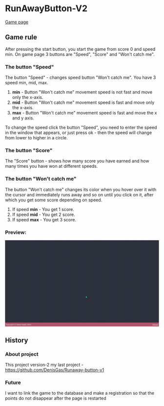 # RunAwayButton-V2
<a href='https://denisgas.github.io/RunAwayButton-V2/'>Game page</a>
## Game rule

After pressing the start button, you start the game from score 0 and speed min.
On game page 3 buttons are "Speed", "Score" and "Won't catch me".

### The button "Speed"

The button "Speed" - changes speed button "Won't catch me". You have 3 speed min, mid, max.

1. <b>min</b> - Button "Won't catch me" movement speed is not fast and move only the x-axis.
2. <b>mid</b> - Button "Won't catch me" movement speed is fast and move only the x-axis.
3. <b>max</b> - Button "Won't catch me" movement speed is fast and move the x and y axis.

To change the speed click the button "Speed", you need to enter the speed in the window that appears, or just press ok - then the speed will change from lower to higher in a circle.

### The button "Score"

The "Score" button - shows how many score you have earned and how many times you have won at different speeds.

### The button "Won't catch me"

The button "Won't catch me" changes its color when you hover over it with the cursor and immediately runs away and so on until you click on it, after which you get some score depending on speed.

1. If speed <b>min</b> - You get 1 score.
2. If speed <b>mid</b> - You get 2 score.
3. If speed <b>max</b> - You get 3 score.

### Preview:

![Project illustration](./ilustrate.gif)

## History

### About project

This project version-2 my last project - https://github.com/DenisGas/Runaway-button-v1

### Future

I want to link the game to the database and make a registration so that the points do not disappear after the page is restarted
